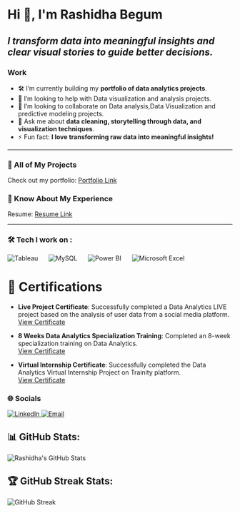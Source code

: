 # Hi 👋, I'm Rashidha Begum  

## *I transform data into meaningful insights and clear visual stories to guide better decisions.*

### Work
- 🛠 I’m currently building my **portfolio of data analytics projects**.  
- 🤝 I’m looking to help with Data visualization and analysis projects.
- 👯 I’m looking to collaborate on Data analysis,Data Visualization and predictive modeling projects.
- 💬 Ask me about **data cleaning, storytelling through data, and visualization techniques**.  
- ⚡ Fun fact: **I love transforming raw data into meaningful insights!**
---

### 🌟 All of My Projects  
Check out my portfolio: [Portfolio Link](#)

### 📄 Know About My Experience  
Resume: [Resume Link](#)

---

### 🛠 Tech I work on :
<div style="text-align: left;">
  <img src="https://img.icons8.com/color/48/000000/tableau-software.png" alt="Tableau" title="Tableau" style="margin-right: 20px;" />
  <img src="https://img.icons8.com/fluency/48/000000/mysql-logo.png" alt="MySQL" title="MySQL" style="margin-right: 20px;" />
  <img src="https://img.icons8.com/color/48/000000/power-bi.png" alt="Power BI" title="Power BI" style="margin-right: 20px;" />
  <img src="https://img.icons8.com/fluency/48/000000/microsoft-excel-2019.png" alt="Microsoft Excel" title="Microsoft Excel" />
</div>

# 📜 Certifications

- **Live Project Certificate**: Successfully completed a Data Analytics LIVE project based on the analysis of user data from a social media platform.  
  [View Certificate](https://drive.google.com/file/d/1a-uPBH8bXW2SGZ3I7BpbH6P1kwtY0_5/view?usp=sharing)

- **8 Weeks Data Analytics Specialization Training**: Completed an 8-week specialization training on Data Analytics.  
  [View Certificate](https://drive.google.com/file/d/1m35fHfbVC4UNnuMUzWyH7b8f15SU/view?usp=sharing)

- **Virtual Internship Certificate**: Successfully completed the Data Analytics Virtual Internship Project on Trainity platform.  
  [View Certificate](https://drive.google.com/file/d/1R8AYDc762c7YkSY5IB0OAQFfM843/view?usp=sharing)

### 🌐 Socials  
<a href="https://www.linkedin.com/in/your-linkedin-username" target="_blank">
  <img src="https://img.icons8.com/color/48/000000/linkedin.png" alt="LinkedIn" />
</a>
<a href="mailto:rashidha.abdul@gmail.com">
  <img src="https://img.icons8.com/color/48/000000/gmail.png" alt="Email" />
</a>

## 📊 GitHub Stats:
![Rashidha's GitHub Stats](https://github-readme-stats.vercel.app/api?username=RashidhaBegum&show_icons=true&theme=radical)

## 🏆 GitHub Streak Stats:
![GitHub Streak](https://github-readme-streak-stats.herokuapp.com/?user=RashidhaBegum&theme=radical)




